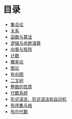 # 目录

  - [集合论](set-theory/readme.md)
  - [关系](relations/readme.md)
  - [函数与算法](functions/readme.md)
  - [逻辑与命题演算](logic-and-proposition/readme.md)
  - [向量与矩阵](vector-and-matrix/readme.md)
  - [计数]()
  - [概率论](probability/readme.md)
  - [图论](graph-theory/readme.md)
  - [有向图]()
  - [二叉树](binary-tree/readme.md)
  - [整数的性质]()
  - [代数系统](algebra/readme.md)
  - [形式语言、形式语法和自动机]()
  - [有序集与格]()
  - [布尔代数](boolean-algebra/readme.md)
